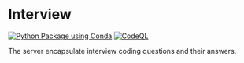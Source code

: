 # Interview
[![Python Package using Conda](https://github.com/Masrik-Dahir/Interview/actions/workflows/python-package-conda.yml/badge.svg)](https://github.com/Masrik-Dahir/Interview/actions/workflows/python-package-conda.yml) 
[![CodeQL](https://github.com/Masrik-Dahir/Interview/actions/workflows/codeql-analysis.yml/badge.svg)](https://github.com/Masrik-Dahir/Interview/actions/workflows/codeql-analysis.yml)

The server encapsulate interview coding questions and their answers. 
